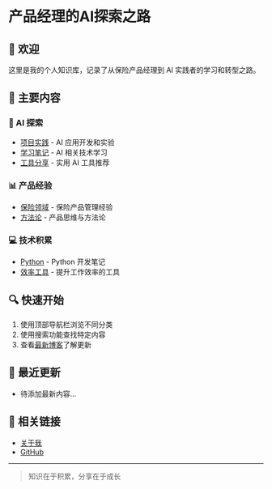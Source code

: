 # 产品经理的AI探索之路

## 👋 欢迎

这里是我的个人知识库，记录了从保险产品经理到 AI 实践者的学习和转型之路。

## 🎯 主要内容

### 🤖 AI 探索
- [项目实践](/ai/projects/) - AI 应用开发和实验
- [学习笔记](/ai/learning/) - AI 相关技术学习
- [工具分享](/ai/tools/) - 实用 AI 工具推荐

### 📊 产品经验
- [保险领域](/product/insurance/) - 保险产品管理经验
- [方法论](/product/methodology/) - 产品思维与方法论

### 💻 技术积累
- [Python](/tech/python/) - Python 开发笔记
- [效率工具](/tech/tools/) - 提升工作效率的工具

## 🔍 快速开始

1. 使用顶部导航栏浏览不同分类
2. 使用搜索功能查找特定内容
3. 查看[最新博客](/blog/)了解更新

## 📝 最近更新

- 待添加最新内容...

## 🔗 相关链接

- [关于我](/about/)
- [GitHub](https://github.com/yourusername)

---

> 知识在于积累，分享在于成长
